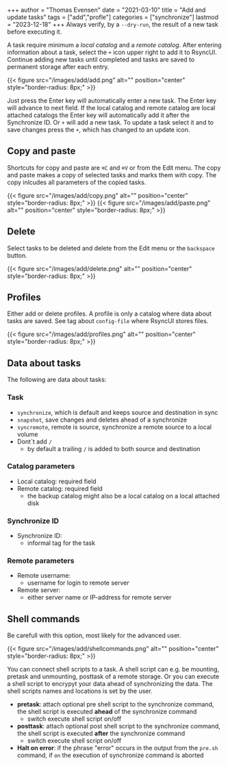 +++
author = "Thomas Evensen"
date = "2021-03-10"
title =  "Add and update tasks"
tags = ["add","profle"]
categories = ["synchronize"]
lastmod = "2023-12-18"
+++
Always verify, by a `--dry-run`,  the result of a new task before executing it. 

A task require minimum a *local catalog* and a *remote catalog*. After entering information about a task, select the `+` icon upper right to add it to RsyncUI. Continue adding new tasks until completed and tasks are saved to permanent storage after each entry.

{{< figure src="/images/add/add.png" alt="" position="center" style="border-radius: 8px;" >}}

Just press the Enter key will automatically enter a new task. The Enter key will advance to next field. If the local catalog and remote catalog are local attached catalogs the Enter key will automatically add it after the Synchronize ID. Or  `+` will add a new task. To update a task select it and to save changes press the `+`, which has changed to an update icon.

## Copy and paste

Shortcuts for copy and paste are `⌘C` and  `⌘V` or from the Edit menu. The copy and paste makes a copy of selected tasks and marks them with copy. The copy inlcudes all parameters of the copied tasks.

{{< figure src="/images/add/copy.png" alt="" position="center" style="border-radius: 8px;" >}}
{{< figure src="/images/add/paste.png" alt="" position="center" style="border-radius: 8px;" >}}

## Delete

Select tasks to be deleted and delete from the Edit menu or the `backspace` button.

{{< figure src="/images/add/delete.png" alt="" position="center" style="border-radius: 8px;" >}}

## Profiles

Either add or delete profiles. A profile is only a catalog where data about tasks are saved. See tag about `config-file` where RsyncUI stores files.

{{< figure src="/images/add/profiles.png" alt="" position="center" style="border-radius: 8px;" >}}

## Data about tasks

The following are data about tasks:

### Task

- `synchronize`, which is default and keeps source and destination in sync
- `snapshot`, save changes and deletes ahead of a synchronize
- `syncremote`, remote is source, synchronize a remote source to a local volume
- Dont´t add `/`
  - by default a trailing `/` is added to both source and destination

### Catalog parameters
- Local catalog: required field
- Remote catalog: required field
  - the backup catalog might also be a local catalog on a local attached disk

### Synchronize ID

- Synchronize ID:
  - informal tag for the task

### Remote parameters
- Remote username:
  - username for login to remote server
- Remote server:
  - either server name or IP-address for remote server
  
## Shell commands

Be carefull with this option, most likely for the advanced user.

{{< figure src="/images/add/shellcommands.png" alt="" position="center" style="border-radius: 8px;" >}}

You can connect shell scripts to a task. A shell script can e.g. be mounting, pretask and unmounting, posttask of a remote storage. Or you can execute a shell script to encrypyt your data ahead of synchronizing the data. The shell scripts names and locations is set by the user.

- **pretask**: attach optional pre shell script to the synchronize command, the shell script is executed **ahead** of the synchronize command
  - switch execute shell script on/off
- **posttask**: attach optional post shell script to the synchronize command, the shell script is executed **after** the synchronize command
  - switch execute shell script on/off
- **Halt on error**: if the phrase "error" occurs in the output from the `pre.sh` command, if `on` the execution of synchronize command is aborted


